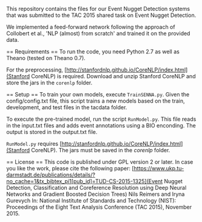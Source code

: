 This repository contains the files for our Event Nugget Detection systems that was submitted to the TAC 2015 shared task on Event Nugget Detection.

We implemented a feed-forward network following the approach of Collobert et al., 'NLP (almost) from scratch' and trained it on the provided data.

== Requirements ==
To run the code, you need Python 2.7 as well as Theano (tested on Theano 0.7).

For the preprocessing, [http://stanfordnlp.github.io/CoreNLP/index.html](Stanford CoreNLP) is required. Download and unzip Stanford CoreNLP and store the jars in the `corenlp` folder.


== Setup ==
To train your own models, execute `TrainSENNA.py`. Given the config/config.txt file, this script trains a new models based on the train, development, and test files in the tacdata folder.

To execute the pre-trained model, run the script `RunModel.py`. This file reads in the input.txt files and adds event annotations using a BIO enconding. The output is stored in the output.txt file.

`RunModel.py` requires [http://stanfordnlp.github.io/CoreNLP/index.html](Stanford CoreNLP). The jars must be saved in the _corenlp_ folder.

== License ==
This code is published under GPL version 2 or later. In case you like the work, please cite the following paper:
[https://www.ukp.tu-darmstadt.de/publications/details/?no_cache=1&tx_bibtex_pi1[pub_id]=TUD-CS-2015-1325](Event Nugget Detection, Classification and Coreference Resolution using Deep Neural Networks and Gradient Boosted Decision Trees)
Nils Reimers and Iryna Gurevych In: National Institute of Standards and Technology (NIST): Proceedings of the Eight Text Analysis Conference (TAC 2015), November 2015. 


